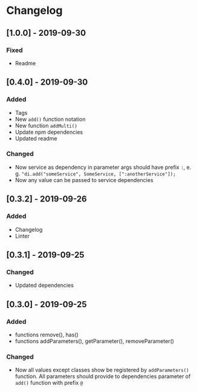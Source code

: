 # Changelog

## [1.0.0] - 2019-09-30
### Fixed
- Readme

## [0.4.0] - 2019-09-30
### Added
- Tags
- New `add()` function notation
- New function `addMulti()`
- Update npm dependencies
- Updated readme

### Changed
- Now service as dependency in parameter args should have prefix `:`, e. g. `"di.add("someService", SomeService, [":anotherService"]);`
- Now any value can be passed to service dependencies

## [0.3.2] - 2019-09-26

### Added
- Changelog
- Linter

## [0.3.1] - 2019-09-25

### Changed
- Updated dependencies


## [0.3.0] - 2019-09-25

### Added
- functions remove(), has()
- functions addParameters(), getParameter(), removeParameter()

### Changed
- Now all values except classes show be registered by `addParameters()` function.
All parameters should provide to dependencies parameter of `add()` function with prefix `@`  
